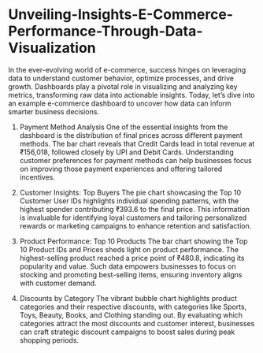 # Unveiling-Insights-E-Commerce-Performance-Through-Data-Visualization

In the ever-evolving world of e-commerce, success hinges on leveraging data to understand customer behavior, optimize processes, and drive growth. Dashboards play a pivotal role in visualizing and analyzing key metrics, transforming raw data into actionable insights. Today, let’s dive into an example e-commerce dashboard to uncover how data can inform smarter business decisions.

1. Payment Method Analysis
One of the essential insights from the dashboard is the distribution of final prices across different payment methods. The bar chart reveals that Credit Cards lead in total revenue at ₹156,018, followed closely by UPI and Debit Cards. Understanding customer preferences for payment methods can help businesses focus on improving those payment experiences and offering tailored incentives.

2. Customer Insights: Top Buyers
The pie chart showcasing the Top 10 Customer User IDs highlights individual spending patterns, with the highest spender contributing ₹393.6 to the final price. This information is invaluable for identifying loyal customers and tailoring personalized rewards or marketing campaigns to enhance retention and satisfaction.

3. Product Performance: Top 10 Products
The bar chart showing the Top 10 Product IDs and Prices sheds light on product performance. The highest-selling product reached a price point of ₹480.8, indicating its popularity and value. Such data empowers businesses to focus on stocking and promoting best-selling items, ensuring inventory aligns with customer demand.

4. Discounts by Category
The vibrant bubble chart highlights product categories and their respective discounts, with categories like Sports, Toys, Beauty, Books, and Clothing standing out. By evaluating which categories attract the most discounts and customer interest, businesses can craft strategic discount campaigns to boost sales during peak shopping periods.
